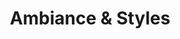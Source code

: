 ---
title: "Ambiance & Styles"
url: /puget-sur-argens/ambiance-et-styles/
shop: décoration intérieure
---